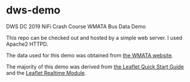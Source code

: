 # dws-demo
DWS DC 2019 NiFi Crash Course WMATA Bus Data Demo

This repo can be checked out and hosted by a simple web server. I used Apache2 HTTPD.


The data used for this demo was obtained from [the WMATA website](https://developer.wmata.com/docs/services/54763629281d83086473f231/operations/5476362a281d830c946a3d68).

The majority of this demo was derived from [the Leaflet Quick Start Guide](https://leafletjs.com/examples/quick-start/) and the [Leaflet Realtime Module](https://github.com/perliedman/leaflet-realtime).
